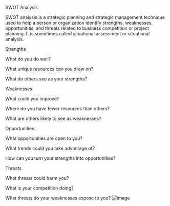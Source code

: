 SWOT Analysis

SWOT analysis is a strategic planning and strategic management technique used to help a person or organization identify strengths, weaknesses, opportunities, and threats related to business competition or project planning. It is sometimes called situational assessment or situational analysis.

Strengths

What do you do well?

What unique resources can you draw on?

What do others see as your strengths?

Weaknesses

What could you improve?

Where do you have fewer resources than others?

What are others likely to see as weaknesses?

Opportunities

What opportunities are open to you?

What trends could you take advantage of?

How can you turn your strengths into opportunities?

Threats

What threats could harm you?

What is your competition doing?

What threats do your weaknesses expose to you? 
![image](https://user-images.githubusercontent.com/72429535/143095359-8ba604ce-bd8a-4262-8af4-168569326c3f.png)
